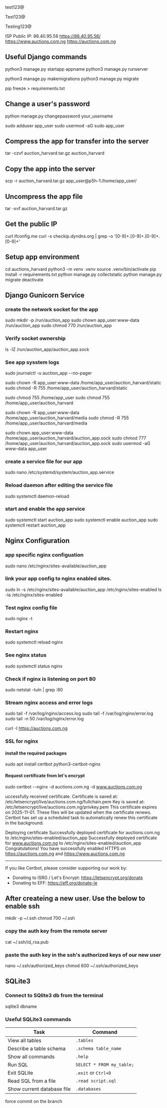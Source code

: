 test123@

Test123@

Testing123@

ISP Public IP: 86.40.95.56
https://86.40.95.56/
https://www.auctions.com.ng
https://auctions.com.ng

## Useful Django commands
python3 manage.py startapp appname
python3 manage.py runserver

python3 manage.py makemigrations
python3 manage.py migrate

pip freeze > requirements.txt

## Change a user's password
python manage.py changepassword your_username

sudo adduser app_user
sudo usermod -aG sudo app_user

## Compress the app for transfer into the server
tar -czvf auction_harvard.tar.gz auction_harvard

## Copy the app into the server
scp -r auction_harvard.tar.gz app_user@p5h-1:/home/app_user/


## Uncompress the app file
tar -xvf auction_harvard.tar.gz 


## Get the public IP 
curl ifconfig.me
curl -s checkip.dyndns.org | grep -o '[0-9]\+\.[0-9]\+\.[0-9]\+\.[0-9]\+'


## Setup app environment
cd auctions_harvard
python3 -m venv .venv
source .venv/bin/activate
pip install -r requirements.txt
python manage.py collectstatic 
python manage.py migrate
deactivate

## Django Gunicorn Service

### create the network socket for the app
sudo mkdir -p /run/auction_app
sudo chown app_user:www-data /run/auction_app
sudo chmod 770 /run/auction_app

### Verify socket ownership
ls -lZ /run/auction_app/auction_app.sock


### See app sysstem logs
sudo journalctl -u auction_app --no-pager

sudo chown -R app_user:www-data /home/app_user/auction_harvard/static
sudo chmod -R 755 /home/app_user/auction_harvard/static

sudo chmod 755 /home/app_user
sudo chmod 755 /home/app_user/auction_harvard

sudo chown -R app_user:www-data /home/app_user/auction_harvard/media
sudo chmod -R 755 /home/app_user/auction_harvard/media

sudo chown app_user:www-data /home/app_user/auction_harvard/auction_app.sock
sudo chmod 777 /home/app_user/auction_harvard/auction_app.sock
sudo usermod -aG www-data app_user

### create a service file for our app
sudo nano /etc/systemd/system/auction_app.service

### Reload daemon after editing the service file
sudo systemctl daemon-reload

### start and enable the app service
sudo systemctl start auction_app
sudo systemctl enable auction_app
sudo systemctl restart auction_app


## Nginx Configuration

### app specific nginx configuation
sudo nano /etc/nginx/sites-available/auction_app

### link your app config to nginx enabled sites.
sudo ln -s /etc/nginx/sites-available/auction_app /etc/nginx/sites-enabled
ls -la /etc/nginx/sites-enabled



### Test nginx config file
sudo nginx -t

### Restart nginx
sudo systemctl reload nginx

### See nginx status
sudo systemctl status nginx

### Check if nginx is listening on port 80
sudo netstat -tuln | grep :80

### Stream nginx access and error logs
sudo tail -f /var/log/nginx/access.log
sudo tail -f /var/log/nginx/error.log
sudo tail -n 50 /var/log/nginx/error.log



curl -I https://auctions.com.ng


### SSL for nginx 

#### install the required packages
sudo apt install certbot python3-certbot-nginx

#### Request certificate from let's encrypt
sudo certbot --nginx -d auctions.com.ng -d www.auctions.com.ng


uccessfully received certificate.
Certificate is saved at: /etc/letsencrypt/live/auctions.com.ng/fullchain.pem
Key is saved at:         /etc/letsencrypt/live/auctions.com.ng/privkey.pem
This certificate expires on 2025-11-01.
These files will be updated when the certificate renews.
Certbot has set up a scheduled task to automatically renew this certificate in the background.

Deploying certificate
Successfully deployed certificate for auctions.com.ng to /etc/nginx/sites-enabled/auction_app
Successfully deployed certificate for www.auctions.com.ng to /etc/nginx/sites-enabled/auction_app
Congratulations! You have successfully enabled HTTPS on https://auctions.com.ng and https://www.auctions.com.ng

- - - - - - - - - - - - - - - - - - - - - - - - - - - - - - - - - - - - - - - -
If you like Certbot, please consider supporting our work by:
 * Donating to ISRG / Let's Encrypt:   https://letsencrypt.org/donate
 * Donating to EFF:                    https://eff.org/donate-le


## After createing a new user. Use the below to enable ssh
mkdir -p ~/.ssh
chmod 700 ~/.ssh

### copy the auth key from the remote server
cat ~/.ssh/id_rsa.pub

### paste the auth key in the ssh's authorized keys of our new user
nano ~/.ssh/authorized_keys
chmod 600 ~/.ssh/authorized_keys


## SQLite3

### Connect to SQlite3 db from the terminal
sqlite3 dbname

### Useful SQLite3 commands

| Task                       | Command                   |
| -------------------------- | ------------------------- |
| View all tables            | `.tables`                 |
| Describe a table schema    | `.schema table_name`      |
| Show all commands          | `.help`                   |
| Run SQL                    | `SELECT * FROM my_table;` |
| Exit SQLite                | `.exit` or `Ctrl+D`       |
| Read SQL from a file       | `.read script.sql`        |
| Show current database file | `.databases`              |

force commit on the branch
